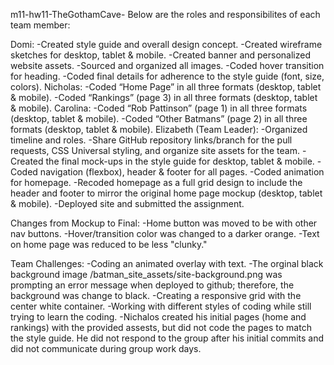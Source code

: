 m11-hw11-TheGothamCave-
Below are the roles and responsibilites of each team member:

Domi: 
-Created style guide and overall design concept.
-Created wireframe sketches for desktop, tablet & mobile. 
-Created banner and personalized website assets. 
-Sourced and organized all images.
-Coded hover transition for heading.
-Coded final details for adherence to the style guide (font, size, colors).
Nicholas:
-Coded “Home Page” in all three formats (desktop, tablet & mobile).
-Coded “Rankings” (page 3) in all three formats (desktop, tablet & mobile).
Carolina:
-Coded “Rob Pattinson” (page 1) in all three formats (desktop, tablet & mobile).
-Coded “Other Batmans” (page 2) in all three formats (desktop, tablet & mobile).
Elizabeth (Team Leader): 
-Organized timeline and roles.
-Share GitHub repository links/branch for the pull requests, CSS Universal styling, and organize site assets for the team.
-Created the final mock-ups in the style guide for desktop, tablet & mobile.
-Coded navigation (flexbox), header & footer for all pages.
-Coded animation for homepage.
-Recoded homepage as a full grid design to include the header and footer to mirror the original home page mockup (desktop, tablet & mobile).
-Deployed site and submitted the assignment.

Changes from Mockup to Final:
-Home button was moved to be with other nav buttons.
-Hover/transition color was changed to a darker orange.
-Text on home page was reduced to be less "clunky."

Team Challenges:
-Coding an animated overlay with text.
-The orginal black background image /batman_site_assets/site-background.png was prompting an error message when deployed to github; therefore, the background was change to black.
-Creating a responsive grid with the center white container.
-Working with different styles of coding while still trying to learn the coding.
-Nichalos created his initial pages (home and rankings) with the provided assests, but did not code the pages to match the style guide. He did not respond to the group after his initial commits and did not communicate during group work days.

